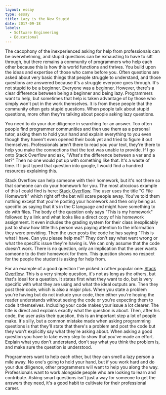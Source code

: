 ```yaml
---
layout: essay
type: essay
title: Lazy is the New Stupid
date: 2017-09-18
labels:
  - Software Engineering
  - Educational
---
```


The cacophony of the inexperienced asking for help from professionals can be overwhelming, and stupid questions can be exhausting to have to sift through, but there remains a community of programmers who help each other because this is how this world functions and thrives. You build upon the ideas and expertise of those who came before you. Often questions are asked about very basic things that people struggle to understand, and those questions are answered because it's a struggle everyone goes through. It's not stupid to be a beginner. Everyone was a beginner. However, there's a clear difference between being a beginner and being lazy. Programmers want to help, but sometimes that help is taken advantage of by those who simply won't put in the work themselves. It is from these people that the community often gets stupid questions. When people talk about stupid questions, more often they're talking about people asking lazy questions.

You need to do your due diligence in searching for an answer. Too often people find programmer communities and then use them as a personal tutor, asking them to hold your hand and explain everything to you even though they haven't even opened their book yet and tried to figure it out themselves. Professionals aren't there to read you your text, they're there to help you make the connections that the text was unable to provide. If I go onto Stack Overflow and ask, "What's the difference between a var and a let?" Then no one would put up with something like that. It's a waste of time. If I just typed that question into google, I would find a hundred resources explaining this.

Stack Overflow can help someone with their homework, but it's not there so that someone can do your homework for you. The most atrocious example of this I could find is here: [Stack Overflow](https://stackoverflow.com/questions/20574925/c-file-homework). The user uses the title "C File Homework" which right off the bat will scare people away. You've told them nothing except that you're posting your homework and then only being as specific as saying that it's in the C language and might have something to do with files. The body of the question only says "This is my homework" followed by a link and what looks like a direct copy of his homework assignment. It even includes the grading system for their class inexplicably just to show how little this person was paying attention to the information they were providing. Then the user posts the code he has saying "This is what I have. Can you please help me?" They don't say what went wrong or what the specific issue they're having is. We can only assume that the code doesn't work. There is no question, only an implication that the user wants someone to do their homework for them. This question shows no respect for the people the student is asking for help from.

For an example of a good question I've picked a rather popular one: [Stack Overflow](https://stackoverflow.com/questions/7837456/how-to-compare-arrays-in-javascript). This is a very simple question, it's not as long as the others, but that's ideal for a question. It states first what they want to do, but is very specific with what they are using and what the ideal outputs are. Then they post their code, which is also a major plus. When you state a problem you're having but do not include your code, then either you're hoping the reader understands without seeing the code or you're expecting them to code it themselves. Including your code makes your issue a lot clearer. The title is direct and explains exactly what the question is about. Then, after his code, the user asks their question, this is an important step a lot of people make. It's silly, but a common mistake made when asking programming questions is that they'll state that there's a problem and post the code but they won't explicitly say what they're asking about. When asking a good question you have to take every step to show that you've made an effort. Explain what you don't understand, don't say what you think the problem is, and make sure the question is understood.

Programmers want to help each other, but they can smell a lazy person a mile away. No one's going to hold your hand, but if you work hard and do your due diligence, other programmers will want to help you along the way. Professionals want to work alongside people who are looking to learn and contribute. Asking smart questions isn't just a way for someone to get the answers they need, it's a good habit to cultivate for their professional career. 
